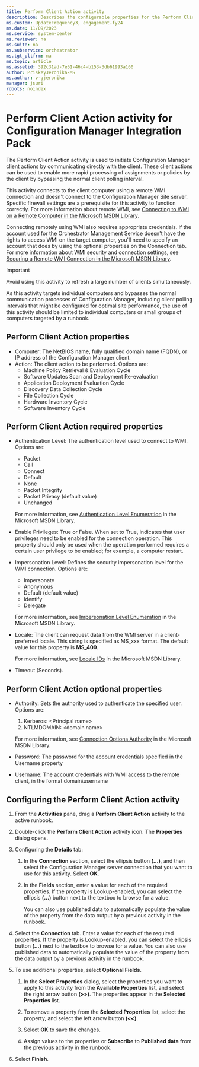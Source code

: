 ```yaml
---
title: Perform Client Action activity
description: Describes the configurable properties for the Perform Client Action activity for Configuration Manager Integration Pack.
ms.custom: UpdateFrequency3, engagement-fy24
ms.date: 11/09/2023
ms.service: system-center
ms.reviewer: na
ms.suite: na
ms.subservice: orchestrator
ms.tgt_pltfrm: na
ms.topic: article
ms.assetid: 392c31ad-7e51-46c4-b153-3db61993a160
author: PriskeyJeronika-MS
ms.author: v-gjeronika
manager: jsuri
robots: noindex
---
```


# Perform Client Action activity for Configuration Manager Integration Pack



The Perform Client Action activity is used to initiate Configuration
Manager client actions by communicating directly with the client. These
client actions can be used to enable more rapid processing of
assignments or policies by the client by bypassing the normal client
polling interval.

This activity connects to the client computer using a remote WMI
connection and doesn't connect to the Configuration Manager Site
server. Specific firewall settings are a prerequisite for this activity
to function correctly. For more information about remote WMI, see
[Connecting to WMI on a Remote Computer in the Microsoft MSDN
Library](/windows/win32/wmisdk/connecting-to-wmi-on-a-remote-computer).

Connecting remotely using WMI also requires appropriate credentials. If
the account used for the Orchestrator Management Service doesn't have
the rights to access WMI on the target computer, you'll need to specify an
account that does by using the optional properties on the Connection
tab. For more information about WMI security and connection settings,
see [Securing a Remote WMI Connection in the Microsoft MSDN
Library](/windows/win32/wmisdk/securing-a-remote-wmi-connection).

>[!IMPORTANT]
>Avoid using this activity to refresh a large number of clients simultaneously.

As this activity targets individual computers and bypasses the normal communication processes of Configuration Manager, including client polling intervals that might be configured for optimal site performance, the use of this activity should be limited to individual computers or small groups of computers targeted by a runbook.

## Perform Client Action properties

- Computer: The NetBIOS name, fully qualified domain name (FQDN), or IP address of the Configuration Manager client.
- Action: The client action to be performed. Options are:
    -   Machine Policy Retrieval & Evaluation Cycle
    -   Software Updates Scan and Deployment Re-evaluation
    -   Application Deployment Evaluation Cycle
    -   Discovery Data Collection Cycle
    -   File Collection Cycle
    -   Hardware Inventory Cycle
    -   Software Inventory Cycle

## Perform Client Action required properties
- Authentication Level: The authentication level used to connect to WMI. Options are:
    -   Packet
    -   Call
    -   Connect
    -   Default
    -   None
    -   Packet Integrity
    -   Packet Privacy (default value)
    -   Unchanged

  For more information, see [Authentication Level Enumeration](/dotnet/api/system.management.authenticationlevel) in the Microsoft MSDN Library.
- Enable Privileges: True or False. When set to True, indicates that user privileges need to be enabled for the connection operation. This property should only be used when the operation performed requires a certain user privilege to be enabled; for example, a computer restart.
- Impersonation Level: Defines the security impersonation level for the WMI connection. Options are:
    -   Impersonate
    -   Anonymous
    -   Default (default value)
    -   Identify
    -   Delegate

  For more information, see [Impersonation Level Enumeration](/dotnet/api/system.management.impersonationlevel) in the Microsoft MSDN Library.
- Locale: The client can request data from the WMI server in a client-preferred locale. This string is specified as MS\_xxx format. The default value for this property is **MS\_409**.

    For more information, see [Locale IDs](/openspecs/windows_protocols/ms-lcid/a9eac961-e77d-41a6-90a5-ce1a8b0cdb9c) in the Microsoft MSDN Library.
- Timeout (Seconds).

## Perform Client Action optional properties
- Authority: Sets the authority used to authenticate the specified user. Options are:
    1.  Kerberos: &lt;Principal name&gt;
    2.  NTLMDOMAIN: &lt;domain name&gt;

  For more information, see [Connection Options Authority](/dotnet/api/system.management.connectionoptions.authority) in the Microsoft MSDN Library.
- Password: The password for the account credentials specified in the Username property
- Username: The account credentials with WMI access to the remote client, in the format domain\\username

## Configuring the Perform Client Action activity

1.  From the **Activities** pane, drag a **Perform Client Action**
    activity to the active runbook.

2.  Double-click the **Perform Client Action** activity icon. The
    **Properties** dialog opens.

3.  Configuring the **Details** tab:

    1.  In the **Connection** section, select the ellipsis button
        **(...)**, and then select the Configuration Manager server
        connection that you want to use for this activity. Select **OK**.

    2.  In the **Fields** section, enter a value for each of the
        required properties. If the property is Lookup-enabled, you can
        select the ellipsis **(…)** button next to the textbox to browse
        for a value.

        You can also use published data to automatically populate the
        value of the property from the data output by a previous
        activity in the runbook.

4.  Select the **Connection** tab. Enter a value for each of the required
    properties. If the property is Lookup-enabled, you can select the
    ellipsis button **(…)** next to the textbox to browse for a value.
    You can also use published data to automatically populate the value
    of the property from the data output by a previous activity in the
    runbook.

5.  To use additional properties, select **Optional Fields**.

    1.  In the **Select Properties** dialog, select the properties you
        want to apply to this activity from the **Available Properties**
        list, and select the right arrow button **(&gt;&gt;)**. The
        properties appear in the **Selected Properties** list.

    2.  To remove a property from the **Selected Properties** list,
        select the property, and select the left arrow button
        **(&lt;&lt;)**.

    3.  Select **OK** to save the changes.

    4.  Assign values to the properties or **Subscribe** to **Published data** from the previous activity in the runbook.

6.  Select **Finish**.
